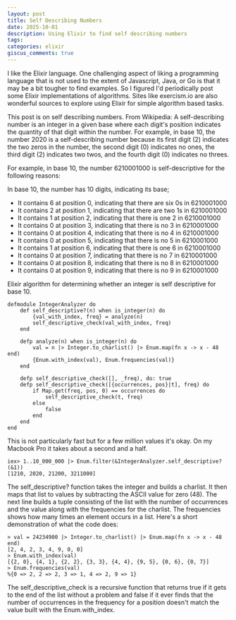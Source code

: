 ```yaml
---
layout: post
title: Self Describing Numbers
date: 2025-10-01
description: Using Elixir to find self describing numbers
tags:
categories: elixir
giscus_comments: true
---
```


I like the Elixir language. One challenging aspect of liking a programming language that is not used to the extent of Javascript, Java, or Go is that it may be a bit tougher to find examples. So I figured I'd periodically post some Elixir implementations of algorithms. Sites like exercism.io are also wonderful sources to explore using Elixir for simple algorithm based tasks.

This post is on self describing numbers. From Wikipedia: A self-describing number is an integer in a given base where each digit's position indicates the quantity of that digit within the number. For example, in base 10, the number 2020 is a self-describing number because its first digit (2) indicates the two zeros in the number, the second digit (0) indicates no ones, the third digit (2) indicates two twos, and the fourth digit (0) indicates no threes.

For example, in base 10, the number 6210001000 is self-descriptive for the following reasons:

In base 10, the number has 10 digits, indicating its base;

- It contains 6 at position 0, indicating that there are six 0s in 6210001000
- It contains 2 at position 1, indicating that there are two 1s in 6210001000
- It contains 1 at position 2, indicating that there is one 2 in 6210001000
- It contains 0 at position 3, indicating that there is no 3 in 6210001000
- It contains 0 at position 4, indicating that there is no 4 in 6210001000
- It contains 0 at position 5, indicating that there is no 5 in 6210001000
- It contains 1 at position 6, indicating that there is one 6 in 6210001000
- It contains 0 at position 7, indicating that there is no 7 in 6210001000
- It contains 0 at position 8, indicating that there is no 8 in 6210001000
- It contains 0 at position 9, indicating that there is no 9 in 6210001000

Elixir algorithm for determining whether an integer is self descriptive for base 10.

```
defmodule IntegerAnalyzer do
    def self_descriptive?(n) when is_integer(n) do
        {val_with_index, freq} = analyze(n)
        self_descriptive_check(val_with_index, freq)
    end

    defp analyze(n) when is_integer(n) do
        val = n |> Integer.to_charlist() |> Enum.map(fn x -> x - 48 end)
        {Enum.with_index(val), Enum.frequencies(val)}
    end

    defp self_descriptive_check([], _freq), do: true
    defp self_descriptive_check([{occurrences, pos}|t], freq) do
        if Map.get(freq, pos, 0) == occurrences do
            self_descriptive_check(t, freq)
        else
            false
        end
    end
end
```

This is not particularly fast but for a few million values it's okay. On my Macbook Pro it takes about a second and a half.

```
iex> 1..10_000_000 |> Enum.filter(&IntegerAnalyzer.self_descriptive?(&1))
[1210, 2020, 21200, 3211000]
```

The self_descriptive? function takes the integer and builds a charlist. It then maps that list to values by subtracting the ASCII value for zero (48). The next
line builds a tuple consisting of the list with the number of occurrences and the value along with the frequencies for the charlist. The frequencies shows how many times an element occurs in a list. Here's a short demonstration of what the code does:

```
> val = 24234900 |> Integer.to_charlist() |> Enum.map(fn x -> x - 48 end)
[2, 4, 2, 3, 4, 9, 0, 0]
> Enum.with_index(val)
[{2, 0}, {4, 1}, {2, 2}, {3, 3}, {4, 4}, {9, 5}, {0, 6}, {0, 7}]
> Enum.frequencies(val)
%{0 => 2, 2 => 2, 3 => 1, 4 => 2, 9 => 1}
```

The self_descriptive_check is a recursive function that returns true if it gets to the end of the list without a problem and false if it ever finds that the number of occurrences in the frequency for a position doesn't match the value built with the Enum.with_index.
